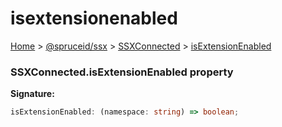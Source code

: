 # isextensionenabled

[Home](https://github.com/spruceid/ssx/blob/main/documentation/reference/ssx-sdk/index.md) > [@spruceid/ssx](../) > [SSXConnected](./) > [isExtensionEnabled](ssx.ssxconnected.isextensionenabled.md)

### SSXConnected.isExtensionEnabled property

**Signature:**

```typescript
isExtensionEnabled: (namespace: string) => boolean;
```
